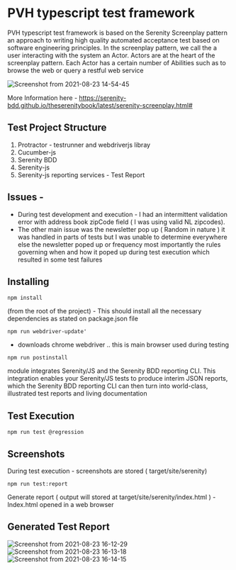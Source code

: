 # PVH typescript test framework

PVH typescript test framework is based on the Serenity Screenplay pattern an approach to writing high quality automated acceptance test based on software engineering principles. In the screenplay pattern, we call the a user interacting with the system an Actor.  Actors are at the heart of the screenplay pattern. Each Actor has a certain number of Abilities such as to browse the web or query a restful web service

![Screenshot from 2021-08-23 14-54-45](https://user-images.githubusercontent.com/28037727/130459640-17f7cbee-9f99-4732-a846-8b53206157c0.png)


More Information here  - https://serenity-bdd.github.io/theserenitybook/latest/serenity-screenplay.html#

## Test Project Structure 

1. Protractor - testrunner and webdriverjs libray
1. Cucumber-js
1. Serenity BDD 
1. Serenity-js
1. Serenity-js reporting services  - Test Report
 

## Issues  -  
* During test development and execution - I had an intermittent validation error with address book zipCode field ( I was using valid NL zipcodes).
* The other main issue was the newsletter pop up ( Random in nature ) it was handled in parts of tests but I was unable to determine everywhere else the newsletter poped up or frequency most importantly the rules governing when and how it poped up during test execution which resulted in some test failures 
 

## Installing

`npm install ` 

(from the root of the project) - This should install all the necessary dependencies as stated on  package.json file

`npm run webdriver-update'` 

- downloads chrome webdriver .. this is main browser used during testing 

`npm run postinstall`

module integrates Serenity/JS and the Serenity BDD reporting CLI.  This integration enables your Serenity/JS tests to produce interim JSON reports, which the Serenity BDD reporting CLI can then turn into world-class, illustrated test reports and living documentation


## Test Execution 

`npm run test @regression `

## Screenshots

During test execution  - screenshots are stored ( target/site/serenity)

`npm run test:report`

Generate report ( output will stored at target/site/serenity/index.html ) - Index.html opened in a web browser 

## Generated Test Report 

![Screenshot from 2021-08-23 16-12-29](https://user-images.githubusercontent.com/28037727/130472346-ddc7e20b-4bfb-4d6d-b285-09e4fe18bbad.png)
![Screenshot from 2021-08-23 16-13-18](https://user-images.githubusercontent.com/28037727/130472351-d10d87fe-f627-4492-97da-eda09342eb7f.png)
![Screenshot from 2021-08-23 16-14-15](https://user-images.githubusercontent.com/28037727/130472356-c62b77e3-73f2-4204-8331-b321eea29b4a.png)



